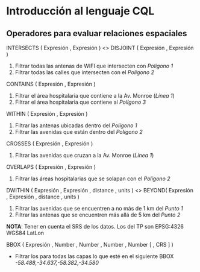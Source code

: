 # Introducción al lenguaje CQL

## Operadores para evaluar relaciones espaciales

  INTERSECTS ( Expresión , Expresión ) <> DISJOINT ( Expresión , Expresión )

1. Filtrar todas las antenas de WIFI que intersecten con *Poligono 1*
2. Filtrar todas las calles que intersecten con el *Polígono 2*

CONTAINS ( Expresión , Expresión )

1. Filtrar el área hospitalaria que contiene a la Av. Monroe (*Línea 1*)
2. Filtrar el área hospitalaria que contiene al *Polígono 3* 

WITHIN ( Expresión , Expresión )

1. Filtrar las antenas ubicadas dentro del *Polígono 1*
2. Filtrar las avenidas que están dentro del *Polígono 2* 


CROSSES ( Expresión , Expresión )

1. Filtrar las avenidas que cruzan a la Av. Monroe (*Línea 1*)

OVERLAPS ( Expresión , Expresión )

1. Filtrar las áreas hospitalarias que se solapan con el *Polígono 2*

DWITHIN ( Expresión , Expresión , distance , units ) <> BEYOND( Expresión , Expresión , distance , units )

1. Filtrar las avenidas que se encuentren a no más de 1 km del *Punto 1* 
2. Filtrar las antenas que se encuentren más allá de 5 km del *Punto 2*  

__NOTA__: Tener en cuenta el SRS de los datos. Los del TP son EPSG:4326 WGS84 LatLon

BBOX ( Expresión , Number , Number , Number , Number [ , CRS ] )

  * Filtrar los para todas las capas lo que esté en el siguiente BBOX _-58.488,-34.637,-58.382,-34.580_



